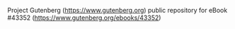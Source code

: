 Project Gutenberg (https://www.gutenberg.org) public repository for eBook #43352 (https://www.gutenberg.org/ebooks/43352)
